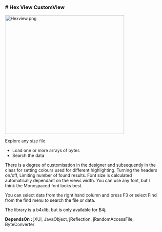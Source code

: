 ### # Hex View CustomView

<img title="" src="file:///D:/AnywhereSoftware/B4j/B4xLibs/HexViewer2/PONotes/Readme_images/HexView.png" alt="Hexview.png" width="390" data-align="center">

Explore any size file

- Load one or more arrays of bytes
- Search the data

There is a degree of customisation in the designer and subsequently in the class for setting colours used for different highlighting. Turning the headers on/off, Limiting number of found results. Font size is calculated automatically dependant on the views width. You can use any font, but I think the Monospaced font looks best.  

You can select data from the right hand column and press F3 or select Find from the find menu to search the file or data.  

The library is a b4xlib, but is only available for B4j.  

**DependsOn :** jXUI, JavaObject, jReflection, jRandomAccessFile, ByteConverter
